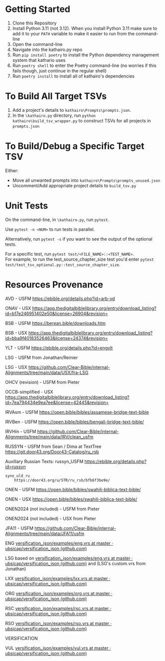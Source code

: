 # Getting Started
1. Clone this Repository
2. Install Python 3.11 (not 3.12).  When you install Python 3.11 make sure to add it to your `PATH` variable to make it easier to run from the command-line
3. Open the command-line
4. Navigate into the kathairo.py repo
5. Run `pip install poetry` to install the Python dependency management system that kathario uses
6. Run `poetry shell` to enter the Poetry command-line (no worries if this fails though, just continue in the regular shell)
7. Run `poetry install` to install all of kathairo's dependencies 

# To Build All Target TSVs
1. Add a project's details to `kathairo\Prompts\prompts.json`.
2. In the `\kathairo.py` directory, run `python kathairo\build_tsv_wrapper.py` to construct TSVs for all projects in `prompts.json`

# To Build/Debug a Specific Target TSV
Either:
- Move all unwanted prompts into `kathairo\Prompts\prompts_unused.json`
- Uncomment/Add appropriate project details to `build_tsv.py`

# Unit Tests
On the command-line, in `\kathairo.py`, run `pytest`.  

Use `pytest -n <NUM>` to run tests in parallel.  

Alternatively, run `pytest -s` if you want to see the output of the optional tests.  

For a specific test, run `pytest test/<FILE_NAME>::<TEST_NAME>`.  
For example, to run the test_source_chapter_size test you'd enter `pytest test/test_tsv_optional.py::test_source_chapter_size`.

# Resources Provenance
AVD - USFM
    https://ebible.org/details.php?id=arb-vd

ONAV - USX
    https://app.thedigitalbiblelibrary.org/entry/download_listing?id=b17e246951402e50&license=26904&revision=

BSB - USFM
    https://berean.bible/downloads.htm

BSB - USX
    https://app.thedigitalbiblelibrary.org/entry/download_listing?id=bba9f40183526463&license=24374&revision=

YLT - USFM
    https://ebible.org/details.php?id=engylt

LSG - USFM
    from Jonathan/Reinier

LSG - USX
    https://github.com/Clear-Bible/internal-Alignments/tree/main/data/USX/fra-LSG

OHCV (revision) - USFM
    from Pieter

OCCB-simplified - USX
    https://app.thedigitalbiblelibrary.org/entry/download_listing?id=7ea794434e9ea7ee&license=42445&revision=

IRVAsm - USFM
    https://open.bible/bibles/assamese-bridge-text-bible

IRVBen - USFM
    https://open.bible/bibles/bengali-bridge-text-bible/

IRVHin - USFM
    https://github.com/Clear-Bible/internal-Alignments/tree/main/data/IRV/clean_usfm

RUSSYN - USFM
    from Sean / Dima at TextTree
    https://git.door43.org/Door43-Catalog/ru_rsb
    
Auxillary Russian Texts:
    russyn_USFM
        https://ebible.org/details.php?id=russyn

    syno_uld_ru
        https://door43.org/u/STR/ru_rsb/bfb6f3be9e/

ONEN - USFM
    https://open.bible/bibles/swahili-biblica-text-bible/

ONEN - USX
    https://open.bible/bibles/swahili-biblica-text-bible/

ONEN2024 (not included) - USFM
    from Pieter

ONEN2024 (not included) - USX
    from Pieter

JFA11 - USFM
    https://github.com/Clear-Bible/internal-Alignments/tree/main/data/JFA11/usfm
    
ENG
[versification_json/examples/eng.vrs at master · ubsicap/versification_json (github.com)](https://github.com/ubsicap/versification_json/blob/master/examples/eng.vrs)

LSG
based on 
[versification_json/examples/eng.vrs at master · ubsicap/versification_json (github.com)](https://github.com/ubsicap/versification_json/blob/master/examples/eng.vrs)
and
(LSG's custom.vrs from Jonathan)

LXX
[versification_json/examples/lxx.vrs at master · ubsicap/versification_json (github.com)](https://github.com/ubsicap/versification_json/blob/master/examples/lxx.vrs)

ORG
[versification_json/examples/org.vrs at master · ubsicap/versification_json (github.com)](https://github.com/ubsicap/versification_json/blob/master/examples/org.vrs)

RSC
[versification_json/examples/rsc.vrs at master · ubsicap/versification_json (github.com)](https://github.com/ubsicap/versification_json/blob/master/examples/rsc.vrs)

RSO
[versification_json/examples/rso.vrs at master · ubsicap/versification_json (github.com)](https://github.com/ubsicap/versification_json/blob/master/examples/rso.vrs)

VERSIFICATION

VUL
[versification_json/examples/vul.vrs at master · ubsicap/versification_json (github.com)](https://github.com/ubsicap/versification_json/blob/master/examples/vul.vrs)

